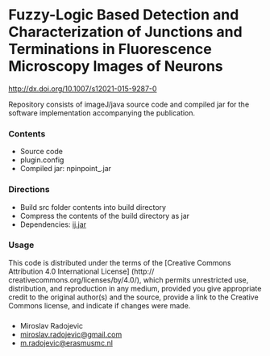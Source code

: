 # Fuzzy-Logic Based Detection and Characterization of Junctions and Terminations in Fluorescence Microscopy Images of Neurons #

http://dx.doi.org/10.1007/s12021-015-9287-0

Repository consists of imageJ/java source code and compiled jar for the software implementation accompanying the publication. 

### Contents ###

* Source code 
* plugin.config 
* Compiled jar: npinpoint_.jar

### Directions ###

* Build src folder contents into build directory
* Compress the contents of the build directory as jar
* Dependencies: [ij.jar](http://imagej.nih.gov/ij/upgrade/ij.jar)

### Usage ###
This code is distributed under the terms of the [Creative Commons Attribution 4.0 International License] (http:// creativecommons.org/licenses/by/4.0/), which permits unrestricted use, distribution, and reproduction in any medium, provided you give appropriate credit to the original author(s) and the source, provide a link to the Creative Commons license, and indicate if changes were made.
### ###
* Miroslav Radojevic
* miroslav.radojevic@gmail.com
* m.radojevic@erasmusmc.nl